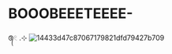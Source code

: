 # BOOOBEEETEEEE-
᭕𓏲 .⊹
![14433d47c87067179821dfd79427b709](https://github.com/user-attachments/assets/31d480c6-bc0d-42ca-8c19-bc4cec5b9b53)
